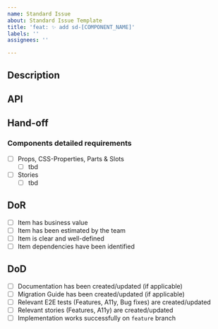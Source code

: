 ```yaml
---
name: Standard Issue
about: Standard Issue Template
title: 'feat: ✨ add sd-[COMPONENT_NAME]'
labels: ''
assignees: ''

---
```


## Description

## API

## Hand-off

### Components detailed requirements
- [ ] Props, CSS-Properties, Parts & Slots
  - [ ] tbd
- [ ] Stories
  - [ ] tbd

## DoR
- [ ] Item has business value
- [ ] Item has been estimated by the team
- [ ] Item is clear and well-defined
- [ ] Item dependencies have been identified

## DoD
- [ ] Documentation has been created/updated (if applicable)
- [ ] Migration Guide has been created/updated (if applicable)
- [ ] Relevant E2E tests (Features, A11y, Bug fixes) are created/updated
- [ ] Relevant stories (Features, A11y) are created/updated
- [ ] Implementation works successfully on `feature` branch
